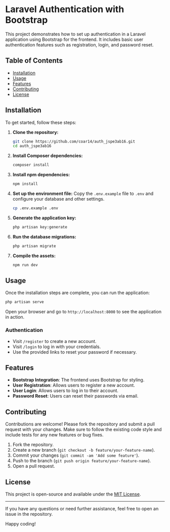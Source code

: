 # Laravel Authentication with Bootstrap

This project demonstrates how to set up authentication in a Laravel application using Bootstrap for the frontend. It includes basic user authentication features such as registration, login, and password reset.

## Table of Contents

- [Installation](#installation)
- [Usage](#usage)
- [Features](#features)
- [Contributing](#contributing)
- [License](#license)

## Installation

To get started, follow these steps:

1. **Clone the repository:**
   ```sh
   git clone https://github.com/coar14/auth_jspe3ab16.git
   cd auth_jspe3ab16
   ```

2. **Install Composer dependencies:**
   ```sh
   composer install
   ```

3. **Install npm dependencies:**
   ```sh
   npm install
   ```

4. **Set up the environment file:**
   Copy the `.env.example` file to `.env` and configure your database and other settings.
   ```sh
   cp .env.example .env
   ```

5. **Generate the application key:**
   ```sh
   php artisan key:generate
   ```

6. **Run the database migrations:**
   ```sh
   php artisan migrate
   ```

7. **Compile the assets:**
   ```sh
   npm run dev
   ```

## Usage

Once the installation steps are complete, you can run the application:

```sh
php artisan serve
```

Open your browser and go to `http://localhost:8000` to see the application in action.

### Authentication

- Visit `/register` to create a new account.
- Visit `/login` to log in with your credentials.
- Use the provided links to reset your password if necessary.

## Features

- **Bootstrap Integration**: The frontend uses Bootstrap for styling.
- **User Registration**: Allows users to register a new account.
- **User Login**: Allows users to log in to their account.
- **Password Reset**: Users can reset their passwords via email.

## Contributing

Contributions are welcome! Please fork the repository and submit a pull request with your changes. Make sure to follow the existing code style and include tests for any new features or bug fixes.

1. Fork the repository.
2. Create a new branch (`git checkout -b feature/your-feature-name`).
3. Commit your changes (`git commit -am 'Add some feature'`).
4. Push to the branch (`git push origin feature/your-feature-name`).
5. Open a pull request.

## License

This project is open-source and available under the [MIT License](LICENSE).

---

If you have any questions or need further assistance, feel free to open an issue in the repository.

Happy coding!
```
